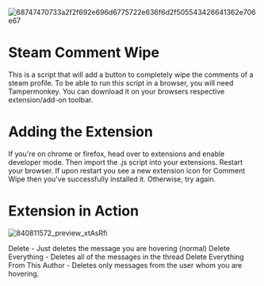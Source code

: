 ![68747470733a2f2f692e696d6775722e636f6d2f505543426641362e706e67](https://github.com/Orphanlet/Steam-Badge-Crafter/assets/143373638/228f496d-834e-4c75-9c27-940763afcee6)

# Steam Comment Wipe

This is a script that will add a button to completely wipe the comments of a steam profile. To be able to run this script in a browser, you will need Tampermonkey. You can download it on your browsers respective extension/add-on toolbar.

# Adding the Extension

If you're on chrome or firefox, head over to extensions and enable developer mode. Then import the .js script into your extensions. Restart your browser. If upon restart you see a new extension icon for Comment Wipe then you've successfully installed it. Otherwise, try again.

# Extension in Action

![840811572_preview_xtAsRfi](https://github.com/Orphanlet/Steam-Comment-Wipe/assets/143373638/b89e6663-a807-4fec-8f78-f8cc3d20de1c)

Delete - Just deletes the message you are hovering (normal)
Delete Everything - Deletes all of the messages in the thread
Delete Everything From This Author - Deletes only messages from the user whom you are hovering.
